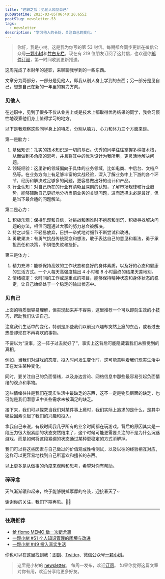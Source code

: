 ```yaml
---
title: "述职之后：见他人和见自己"
pubDatetime: 2023-03-05T06:40:20.655Z
postSlug: newsletter-53
tags:
  - newsletter
description: "学习他人的长处，关注自己的变化。"
---
```


> 你好，我是小树。这是我为你写的第 53 封信。每期都会同步更新在微信公众号[一颗小树](https://weixin.sogou.com/weixin?query=a_warm_tree)和[竹白专栏](https://xiaoshu.zhubai.love)。现在有 219 位朋友订阅了这封信，也欢迎你[邮件订阅](https://xiaoshu.zhubai.love)，第一时间收到更新推送。

这周完成了本财年的述职，来聊聊我学到的一些东西。

文章分为两部分，一部分是见他人，即我从别人身上学到的东西；另一部分是见自己，想想自己在新的一年里的努力方向。

### 见他人

在述职中，见到了很多不仅从业务上或是技术上都取得优秀结果的同学，我会习惯性地观察他们身上值得学习的地方。

以下是我观察这些同学身上的特质，分别从脑力、心力和体力三个方面来谈。

第一是脑力：

1. 基础知识：扎实的技术知识是一切的基石。优秀的同学往往掌握多种技术栈，从而做到多角度的思考，并且将其中的优秀设计为我所用，更灵活地解决问题。
2. 领域经验：这里讲的领域偏向于具体的业务领域，比如电商、中后台、文档产品等。在业务方向上有足够丰富的实战经验，深入了解业务中上下游的各个环节，经历和解决过足够多的问题，更容易做出好的设计和产品。
3. 行业认知：对自己所在的行业有清晰且深刻的认知，了解市场规律和行业趋势，能够辅助自己更好地分析当前业务的关键问题，进而选择未必是最好，但是当下最合适的问题解法。

第二是心力：

1. 积极乐观：保持乐观和自信，对挑战和困难时不抱怨和消沉，积极寻找解决问题的办法，相信问题通过大家的努力总会被解决。
2. 持之以恒：不轻易放弃，日拱一卒式地对细节不断尝试和改进。
3. 勇敢果决：有勇气挑战传统观念和想法，敢于表达自己的意见和看法，勇于承担责任和决策，不惧怕失败和挫折。

第三是体力：

1. 精力充沛：能够保持高效的工作状态和良好的身体素质，以及好的心态和健康的生活方式。一个人每天高强度输出 4 小时和 8 小时最终的结果天差地别。
2. 情绪稳定：长时间的工作或是重点的项目，能够保持精神状态和身体状态的稳定，让自己始终处于一个稳定的输出状态中。

### 见自己

上面的特质很容易理解，但实现起来并不容易，这里推荐一个可以即刻生效的小技巧，帮助我们认识自己。

注意我们生活中的变化，特别是那些我们以前没兴趣却突然上瘾的东西，或者过去热爱却现在不再喜欢的事物。

不要以为“没事，这一阵子过去就好了”，事实上这背后可能隐藏着我们未察觉到的真相。

例如，当我们对游戏的态度、投入时间发生变化时，这可能意味着我们现实生活中正在发生某种变化。

同时，要关注自己的负面情绪，以及身边言论、网络信息中那些最容易引起负面情绪的观点和事物。

这些情绪往往是我们在现实生活中最缺乏的东西，这不一定是物质层面的缺乏，也可能是我们潜意识中某些需求未被满足的缺乏。

接下来，我们可以探究当我们对某件事上瘾时，我们实际上追求的是什么，是其中哪些因素引起了我们的兴趣和投入。

拿我自己来说，有段时间我几乎所有的业余时间都在玩游戏。背后的原因其实是一段压力很大很紧绷的状态突然结束了，这个时候可能更需要关注的不是为什么沉迷游戏，而是如何将这段紧绷的状态通过某种更稳定的方式消解掉。

我们可以将这些因素与自己做过的价值观或性格测试，以及以往的经验相互对应，这样可以更容易地找到自己所喜欢和擅长的东西。

以上更多是从做事的角度来观察和思考，希望对你有帮助。

### 碎碎念

天气渐渐暖和起来，终于能够脱掉厚厚的冬装，迎接春天了~

谢谢你的关注，我们下期再见。👋🏻

---

### 往期推荐

- [给 flomo MEMO 做一次断舍离](https://mp.weixin.qq.com/s/L6DVfyfhCOqEcDLH31giAw)
- [一颗小树 #51 个人知识管理的困境与改进](https://mp.weixin.qq.com/s/kPeKgRTkefrodqnl_UUtpg)
- [一颗小树 #49 投入真实生活](https://mp.weixin.qq.com/s/PdxRWEN2tE_juF0TBMF_uw)

你也可以在这里找到我：[即刻](https://okjk.co/3Vsn5T)、[Twitter](https://twitter.com/yeshu_in_future)、微信公众号[一颗小树](https://weixin.sogou.com/weixin?query=a_warm_tree)。

> 这里是小树的 [newsletter](https://xiaoshu.zhubai.love)。 每周一发布，欢迎[订阅](https://xiaoshu.zhubai.love)。
> 如果你觉得这篇文章对你有用，欢迎分享给更多好友。
